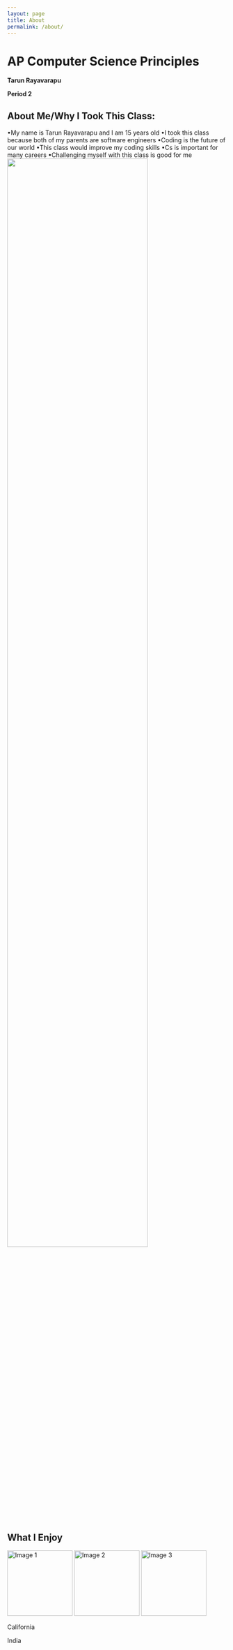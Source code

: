 ```yaml
---
layout: page
title: About
permalink: /about/
---
```



<h1>AP Computer Science Principles</h1>

**Tarun Rayavarapu**

**Period 2**


<h2>About Me/Why I Took This Class:</h2>


•My name is Tarun Rayavarapu and I am 15 years old
•I took this class because both of my parents are software engineers
•Coding is the future of our world
•This class would improve my coding skills
•Cs is important for many careers
•Challenging myself with this class is good for me
<img src="https://i.insider.com/601441dd6dfbe10018e00c25?width=1136&format=jpeg" width="80%" />



<h2>What I Enjoy</h2>

<img src="https://i.etsystatic.com/6397925/r/il/b0f6c7/894698406/il_570xN.894698406_927u.jpg" alt="Image 1" width="150">

<img src="https://i.etsystatic.com/6397925/r/il/825ef9/886345972/il_570xN.886345972_m7nf.jpg" alt="Image 2" width="150">

<img src="https://www.pngkey.com/png/detail/403-4030326_japan-food-png-japanese-dinner-png.png" alt="Image 3" width="150">






<div class="flag-container">
    <div class="flag" id="californiaFlag">
        <p>California</p>
    </div>
    <div class="flag" id="indiaFlag">
        <p>India</p>
    </div>
</div>




<script>
     // JavaScript to dynamically insert image URLs
    var californiaFlagUrl = "https://upload.wikimedia.org/wikipedia/commons/0/01/Flag_of_California.svg";
    var indiaFlagUrl = "https://upload.wikimedia.org/wikipedia/en/4/41/Flag_of_India.svg";




    document.getElementById('californiaFlag').innerHTML = '<img src="' + californiaFlagUrl + '" alt="California Flag"><p>California</p>';
    document.getElementById('indiaFlag').innerHTML = '<img src="' + indiaFlagUrl + '" alt="Indian Flag"><p>India</p>';
</script>
